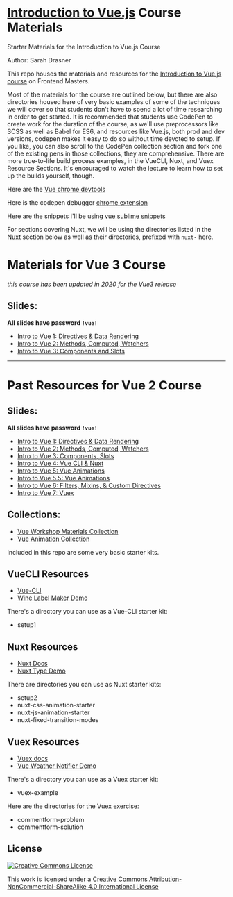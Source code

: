 # [Introduction to Vue.js](https://frontendmasters.com/courses/vue/) Course Materials

Starter Materials for the Introduction to Vue.js Course

Author: Sarah Drasner

This repo houses the materials and resources for the [Introduction to Vue.js course](https://frontendmasters.com/courses/vue/) on Frontend Masters. 

Most of the materials for the course are outlined below, but there are also directories housed here of very basic examples of some of the techniques we will cover so that students don't have to spend a lot of time researching in order to get started. It is recommended that students use CodePen to create work for the duration of the course, as we'll use preprocessors like SCSS as well as Babel for ES6, and resources like Vue.js, both prod and dev versions, codepen makes it easy to do so without time devoted to setup. If you like, you can also scroll to the CodePen collection section and fork one of the existing pens in those collections, they are comprehensive. There are more true-to-life build process examples, in the VueCLI, Nuxt, and Vuex Resource Sections. It's encouraged to watch the lecture to learn how to set up the builds yourself, though.

Here are the [Vue chrome devtools](https://chrome.google.com/webstore/detail/vuejs-devtools/nhdogjmejiglipccpnnnanhbledajbpd?hl=en)

Here is the codepen debugger [chrome extension](https://chrome.google.com/webstore/detail/codopen/agnkphdgffianchpipdbkeaclfbobaak)

Here are the snippets I'll be using [vue sublime snippets](https://github.com/sdras/vue-sublime-snippets)

For sections covering Nuxt, we will be using the directories listed in the Nuxt section below as well as their directories, prefixed with `nuxt-` here.

# Materials for Vue 3 Course
_this course has been updated in 2020 for the Vue3 release_

## Slides:
**All slides have password `!vue!`**

- [Intro to Vue 1: Directives & Data Rendering](https://slides.com/sdrasner/intro-to-vue3-1?token=n3Yja_t9)
- [Intro to Vue 2: Methods, Computed, Watchers](https://slides.com/sdrasner/intro-to-vue3-2?token=jgTfDndR)
- [Intro to Vue 3: Components and Slots](https://slides.com/sdrasner/intro-to-vue-3-3?token=NLsRwMvr)

---

# Past Resources for Vue 2 Course

## Slides:
**All slides have password `!vue!`**

- [Intro to Vue 1: Directives & Data Rendering](http://slides.com/sdrasner/intro-to-vue-1?token=9-aFNhlX)
- [Intro to Vue 2: Methods, Computed, Watchers](http://slides.com/sdrasner/intro-to-vue-2?token=502n2b7V)
- [Intro to Vue 3: Components, Slots](http://slides.com/sdrasner/intro-to-vue-3?token=LwIVIblm)
- [Intro to Vue 4: Vue CLI & Nuxt](http://slides.com/sdrasner/intro-to-vue-4?token=Xb4oA4YR)
- [Intro to Vue 5: Vue Animations](http://slides.com/sdrasner/intro-to-vue-5?token=5zRhIuNg)
- [Intro to Vue 5.5: Vue Animations](https://slides.com/sdrasner/animating-vue-35/)
- [Intro to Vue 6: Filters, Mixins, & Custom Directives](http://slides.com/sdrasner/intro-to-vue-6?token=fcL8qgTg)
- [Intro to Vue 7: Vuex](http://slides.com/sdrasner/intro-to-vue-7?token=u9qUgRsW)


## Collections:

- [Vue Workshop Materials Collection](https://codepen.io/collection/noYZxW/)
- [Vue Animation Collection](https://codepen.io/collection/XQGkeV/)

Included in this repo are some very basic starter kits.

## VueCLI Resources

- [Vue-CLI](https://github.com/vuejs/vue-cli)
- [Wine Label Maker Demo](https://github.com/sdras/vue-wine-label)

There's a directory you can use as a Vue-CLI starter kit:

- setup1

## Nuxt Resources

- [Nuxt Docs](https://nuxtjs.org/)
- [Nuxt Type Demo](https://github.com/sdras/nuxt-type)

There are directories you can use as Nuxt starter kits:

- setup2
- nuxt-css-animation-starter
- nuxt-js-animation-starter
- nuxt-fixed-transition-modes

## Vuex Resources

- [Vuex docs](https://vuex.vuejs.org/en/)
- [Vue Weather Notifier Demo](https://github.com/sdras/vue-weather-notifier)

There's a directory you can use as a Vuex starter kit:

- vuex-example

Here are the directories for the Vuex exercise:

- commentform-problem
- commentform-solution

## License

[![Creative Commons License](https://i.creativecommons.org/l/by-nc-sa/4.0/88x31.png)](http://creativecommons.org/licenses/by-nc-sa/4.0/)

This work is licensed under a [Creative Commons Attribution-NonCommercial-ShareAlike 4.0 International License](http://creativecommons.org/licenses/by-nc-sa/4.0/)

